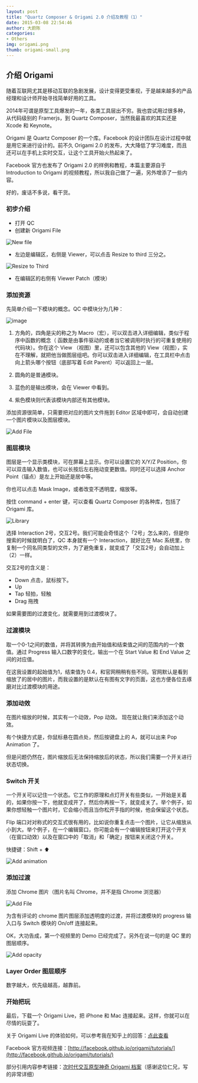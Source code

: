 ```yaml
---
layout: post
title: "Quartz Composer & Origami 2.0 介绍及教程（1）"
date: 2015-03-08 22:54:46
author: 大蔚陈
categories: 
- Others
img: origami.png
thumb: origami-small.png
---
```


## 介绍 Origami

随着互联网尤其是移动互联的急剧发展，设计变得更受重视，于是越来越多的产品经理和设计师开始寻找简单好用的工具。

<!--more-->

2014年可谓是原型工具爆发的一年，各类工具层出不穷。我也尝试用过很多种，从代码级别的 Framerjs，到  Quartz Composer，当然我最喜欢的其实还是 Xcode 和 Keynote。

Origami 是 Quartz Composer 的一个库。Facebook 的设计团队在设计过程中就是用它来进行设计的。前不久 Origami 2.0 的发布，大大降低了学习难度，而且还可以在手机上实时交互，让这个工具开始火热起来了。

Facebook 官方也发布了 Origami 2.0 的样例和教程，本篇主要源自于 Introduction to Origami 的视频教程，所以我自己做了一遍，另外增添了一些内容。

好的，废话不多说，看干货。

### 初步介绍
- 打开 QC
- 创建新 Origami File

![New file](/assets/img/blog/origami/1-new-file.png)


- 左边是编辑区，右侧是 Viewer，可以点击 Resize to third 三分之。

![Resize to Third](/assets/img/blog/origami/2-view.png)


- 在编辑区的右侧有 Viewer Patch（模块）


### 添加资源

先简单介绍一下模块的概念。QC 中模块分为几种：

![image](/assets/img/blog/origami/qc-intro.png)

1. 方角的，四角是尖的称之为 Macro（宏），可以双击进入详细编辑，类似于程序中函数的概念（ 函数是由事件驱动的或者当它被调用时执行的可重复使用的代码块）。你在这个 View （视图）里，还可以包含其他的 View（视图），实在不理解，就把他当做图层组吧。你可以双击进入详细编辑，在工具栏中点击向上箭头哪个按钮（底部写着 Edit Parent）可以返回上一层。

2. 圆角的是普通模块。

3. 蓝色的是输出模块，会在 Viewer 中看到。

4. 紫色模块则代表该模块内部还有其他模块。

添加资源很简单，只需要把对应的图片文件拖到 Editor 区域中即可，会自动创建一个图片模块以及图层模块。

![Add File](/assets/img/blog/origami/add-file.png)

### 图层模块

图层是一个显示类模块，可在屏幕上显示。你可以设置它的 X/Y/Z Position，你可以双击输入数值，也可以长按后左右拖动变更数值。同时还可以选择 Anchor Point（锚点）是左上开始还是居中等。

你也可以点击 Mask Image，或者改变不透明度，缩放等。

按住 command + enter 键，可以查看 Quartz Composer 的各种库，包括了 Origami 库。

![Library](/assets/img/blog/origami/library.png)

选择 Interaction 2号，交互2号。我们可能会奇怪这个「2号」怎么来的，但是你搜索的时候就明白了，QC 本身就有一个 Interaction，就好比在 Mac 系统里，你复制一个同名同类型的文件，为了避免重复，就变成了「交互2号」会自动加上（2）一样。

交互2号的含义是：
 - Down 点击，鼠标按下。
 - Up
- Tap 轻拍，轻触
- Drag 拖拽

如果需要图的过渡变化，就需要用到过渡模块了。

### 过渡模块

取一个0-1之间的数值，并将其转换为由开始值和结束值之间的范围内的一个数值。通过 Progress 输入口数字的变化，输出一个在 Start Value 和 End Value 之间的对应值。

在这我设置的起始值为1，结束值为 0.4，和官网稍稍有些不同。官网默认是看到缩放了的居中的图片，而我设置的是默认在有图有文字的页面，这也方便各位去琢磨对比过渡模块的用途。

### 添加动效

在图片缩放的时候，其实有一个动效，Pop 动效。
现在就让我们来添加这个动效。

有个快捷方式是，你鼠标悬在圆点处，然后按键盘上的 A，就可以出来 Pop Animation 了。

但是问题仍然在，图片缩放后无法保持缩放后的状态，所以我们需要一个开关进行状态切换。


### Switch 开关


一个开关可以记住一个状态。它工作的原理和点灯开关有些类似，一开始是关着的，如果你按一下，他就变成开了，然后你再按一下，就变成关了。举个例子，如果你想轻触一个图片时，它会缩小而且当你松开手指的时候，他会保留这个状态。


Flip 端口对对称式的交互式很有用的，比如说你重复点击一个图片，让它从缩放从小到大。举个例子，在一个编辑窗口，你可能会有一个编辑按钮来打开这个开关（在窗口动效）以及在窗口中的「取消」和「确定」按钮来关闭这个开关。

快捷键：Shift + ⬆️ 

![Add animation](/assets/img/blog/origami/add-animation.png)

### 添加过渡

添加 Chrome 图片（图片名叫 Chrome，并不是指 Chrome 浏览器）

![Add File](/assets/img/blog/origami/add-file-2.png)

为含有评论的 chrome 图片图层添加透明度的过渡，并将过渡模块的 progress 输入口与 Switch 模块的 On/off 连接起来。

OK，大功告成，第一个视频里的 Demo 已经完成了。另外在说一句的是 QC 里的图层顺序。

![Add opacity](/assets/img/blog/origami/add-opacity.png)

### Layer Order 图层顺序

数字越大，优先级越高，越靠前。

### 开始把玩

最后，下载一个 Origami Live，把 iPhone 和 Mac 连接起来。这样，你就可以在尽情的玩耍了。

关于 Origami Live 的体验如何，可以参考我在知乎上的回答：[点此查看](http://www.zhihu.com/question/28359440/answer/40970934)

Facebook 官方视频连接：[http://facebook.github.io/origami/tutorials/](http://facebook.github.io/origami/tutorials/)

部分引用内容参考链接：[次时代交互原型神奇 Origami 档案](http://www.csdn.net/article/2014-06-09/2820131)（感谢这位仁兄，写的非常详细）

